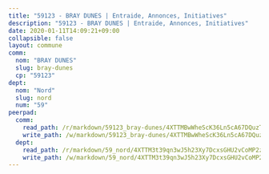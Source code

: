 ```yaml
---
title: "59123 - BRAY DUNES | Entraide, Annonces, Initiatives"
description: "59123 - BRAY DUNES | Entraide, Annonces, Initiatives"
date: 2020-01-11T14:09:21+09:00
collapsible: false
layout: commune
comm:
  nom: "BRAY DUNES"
  slug: bray-dunes
  cp: "59123"
dept:
  nom: "Nord"
  slug: nord
  num: "59"
peerpad:
  comm:
    read_path: /r/markdown/59123_bray-dunes/4XTTMBwWheScK36Ln5cA67DQuzTtbbJqoP7vQrE4wjrvaZmzD
    write_path: /w/markdown/59123_bray-dunes/4XTTMBwWheScK36Ln5cA67DQuzTtbbJqoP7vQrE4wjrvaZmzD-K3TgTrAtfHkpXSjpqaae1Skvtvsk8A5uzZ95B5HyCzYJV2GgNAPQmew4Xo8mAnu62s1Tj6vswuxzLE6NCMotESc1F4ntK7SCps98kcNKrFFUPJ4iwS2eVsep1YWzacB8SCpiZoz5
  dept:
    read_path: /r/markdown/59_nord/4XTTM3t39qn3wJ5h23Xy7DcxsGHU2vCoMP2z3iS4TUn3TrtdJ
    write_path: /w/markdown/59_nord/4XTTM3t39qn3wJ5h23Xy7DcxsGHU2vCoMP2z3iS4TUn3TrtdJ-K3TgTuZGkuZqXfr6fpmH7pGsMT6ndvZQMyRDze5QBt7XScLWHoBi246kLoDKpTH2Yo4f3AFSSJqGc2ozvNww7qPLqsDjpvahxCbQ6F5znbfjp6kVgaDcTYc9LyhwSfYuCevnvZUQ
---
```


